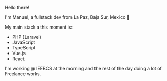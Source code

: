 Hello there!

I'm Manuel, a fullstack dev from La Paz, Baja Sur, Mexico 🌊

My main stack a this moment is:

- PHP (Laravel)
- JavaScript
- TypeScript
- Vue.js
- React

I'm working @ IEEBCS at the morning and the rest of the day doing a lot of Freelance works.
